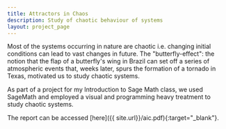 ```yaml
---
title: Attractors in Chaos
description: Study of chaotic behaviour of systems
layout: project_page
---
```

Most of the systems occurring in nature are chaotic i.e. changing initial conditions can lead to
vast changes in future. The "butterfly-effect": the notion that the flap of a butterfly's wing in Brazil can set off a series of atmospheric events that, weeks later, spurs the formation of a tornado in Texas, motivated us to study chaotic systems. 

As part of a project for my Introduction to Sage Math class, we used SageMath and employed a visual and programming heavy treatment to study chaotic systems. 

The report can be accessed [here]({{ site.url}}/aic.pdf){:target="_blank"}.